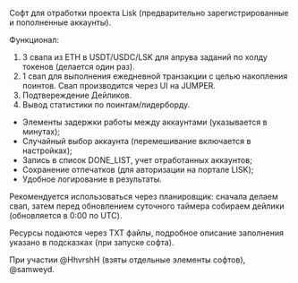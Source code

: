 Софт для отработки проекта Lisk (предварительно зарегистрированные и пополненные аккаунты).

Функционал:
1. 3 свапа из ETH в USDT/USDC/LSK для апрува заданий по холду токенов (делается один раз).
2. 1 свап для выполнения ежедневной транзакции с целью накопления поинтов. Свап производится через UI на JUMPER.
3. Подтвереждение Дейликов.
4. Вывод статистики по поинтам/лидерборду.

- Элементы задержки работы между аккаунтами (указывается в минутах);
- Случайный выбор аккаунта (перемешивание включается в настройках);
- Запись в список DONE_LIST, учет отработанных аккаунтов;
- Сохранение отпечатков (для авторизации на портале LISK);
- Удобное логирование в результаты.


Рекомендуется использоваться через планировщик: сначала делаем свап, затем перед обновлением суточного таймера собираем дейлики (обновляется в 0:00 по UTC).

Ресурсы подаются через TXT файлы, подробное описание заполнения указано в подсказках (при запуске софта).

При участии @HhvrshH (взяты отдельные элементы софтов), @samweyd.

